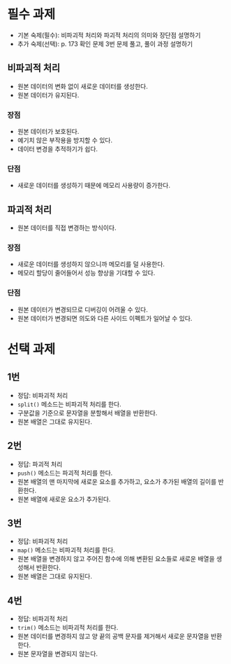 # 필수 과제
- 기본 숙제(필수): 비파괴적 처리와 파괴적 처리의 의미와 장단점 설명하기
- 추가 숙제(선택): p. 173 확인 문제 3번 문제 풀고, 풀이 과정 설명하기

## 비파괴적 처리
- 원본 데이터의 변화 없이 새로운 데이터를 생성한다.
- 원본 데이터가 유지된다.

### 장점
- 원본 데이터가 보호된다.
- 예기치 않은 부작용을 방지할 수 있다.
- 데이터 변경을 추적하기가 쉽다.

### 단점
- 새로운 데이터를 생성하기 때문에 메모리 사용량이 증가한다.

## 파괴적 처리
- 원본 데이터를 직접 변경하는 방식이다.

### 장점
- 새로운 데이터를 생성하지 않으니까 메모리를 덜 사용한다.
- 메모리 할당이 줄어들어서 성능 향상을 기대할 수 있다.

### 단점
- 원본 데이터가 변경되므로 디버깅이 어려울 수 있다.
- 원본 데이터가 변경되면 의도와 다른 사이드 이펙트가 일어날 수 있다.

# 선택 과제
## 1번
- 정답: 비파괴적 처리
- `split()` 메소드는 비파괴적 처리를 한다.
- 구분값을 기준으로 문자열을 분할해서 배열을 반환한다.
- 원본 배열은 그대로 유지된다.

## 2번
- 정답: 파괴적 처리
- `push()` 메소드는 파괴적 처리를 한다.
- 원본 배열의 맨 마지막에 새로운 요소를 추가하고, 요소가 추가된 배열의 길이를 반환한다.
- 원본 배열에 새로운 요소가 추가된다.

## 3번
- 정답: 비파괴적 처리
- `map()` 메소드는 비파괴적 처리를 한다.
- 원본 배열을 변경하지 않고 주어진 함수에 의해 변환된 요소들로 새로운 배열을 생성해서 반환한다.
- 원본 배열은 그대로 유지된다.

## 4번
- 정답: 비파괴적 처리
- `trim()` 메소드는 비파괴적 처리를 한다.
- 원본 데이터를 변경하지 않고 양 끝의 공백 문자를 제거해서 새로운 문자열을 반환한다.
- 원본 문자열을 변경되지 않는다.